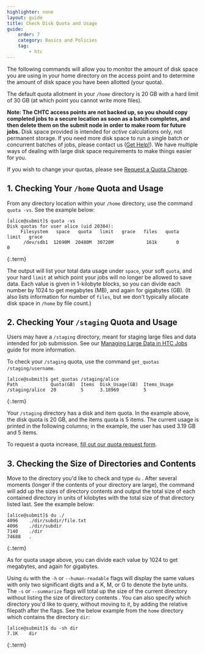 ```yaml
---
highlighter: none
layout: guide
title: Check Disk Quota and Usage
guide:
    order: 7
    category: Basics and Policies
    tag:
        - htc
---
```


The following commands will allow you to monitor the amount of disk
space you are using in your home directory on the access point and to determine the
amount of disk space you have been allotted (your quota). 

The default quota allotment in your `/home` directory is 20 GB with a hard
limit of 30 GB (at which point you cannot write more files).

**Note: The CHTC access points are not backed up, so you should
copy completed jobs to a secure location as soon as a batch completes,
and then delete them on the submit node in order to make room for future
jobs.** Disk space provided is intended for *active* calculations only, not permanent storage.
If you need more disk space to run a single batch or concurrent
batches of jobs, please contact us ([Get Help!](get-help.html)). We have multiple ways of dealing with large disk space requirements to make things easier for you.

If you wish to change your quotas, please see [Request a Quota Change](quota-request).

**1. Checking Your `/home` Quota and Usage**
-------------------------------------

From any directory location within your `/home` directory, use the command
`quota -vs`. See the example below:

``` 
[alice@submit]$ quota -vs
Disk quotas for user alice (uid 20384): 
     Filesystem   space   quota   limit   grace   files   quota   limit   grace
      /dev/sdb1  12690M  20480M  30720M            161k       0       0        
```
{:.term}

The output will list your total data usage under `space`, your soft
`quota`, and your hard `limit` at which point your jobs will no longer
be allowed to save data. Each value is given in 1-kilobyte
blocks, so you can divide each number by 1024 to get megabytes (MB), and
again for gigabytes (GB). (It also lists information for number of `files`, but
we don't typically allocate disk space in `/home` by file count.)

**2. Checking Your `/staging` Quota and Usage**
------------------------------------------------
Users may have a `/staging` directory, meant for staging large files and data intended for
job submission. See our [Managing Large Data in HTC Jobs](file-avail-largedata) guide for
more information.

To check your `/staging` quota, use the command `get_quotas /staging/username`.

```
[alice@submit]$ get_quotas /staging/alice
Path            Quota(GB)  Items  Disk_Usage(GB)  Items_Usage
/staging/alice  20         5      3.18969         5
```
{:.term}

Your `/staging` directory has a disk and item quota. In the example above, the disk quota is
20 GB, and the items quota is 5 items. The current usage is printed in the following columns;
in the example, the user has used 3.19 GB and 5 items.

To request a quota increase, [fill out our quota request form](quota-request).

**3. Checking the Size of Directories and Contents**
------------------------------------------------

Move to the directory you'd like to check and type `du` . After several
moments (longer if the contents of your directory are large), the command
will add up the sizes of directory contents and output the total size of
each contained directory in units of kilobytes with the total size of
that directory listed last. See the example below:

``` 
[alice@submit]$ du ./
4096    ./dir/subdir/file.txt
4096    ./dir/subdir
7140    ./dir
74688   .
```
{:.term}

As for quota usage above, you can divide each value by 1024 to get
megabytes, and again for gigabytes.

Using `du` with the `-h` or `--human-readable` flags will display the
same values with only two significant digits and a K, M, or G to denote
the byte units. The `-s` or `--summarize` flags will total up the size
of the current directory without listing the size of directory contents
. You can also specify which directory you\'d like to query, without
moving to it, by adding the relative filepath after the flags. See the
below example from the `home` directory which contains the directory
`dir`:

``` 
[alice@submit]$ du -sh dir
7.1K    dir
```
{:.term}
